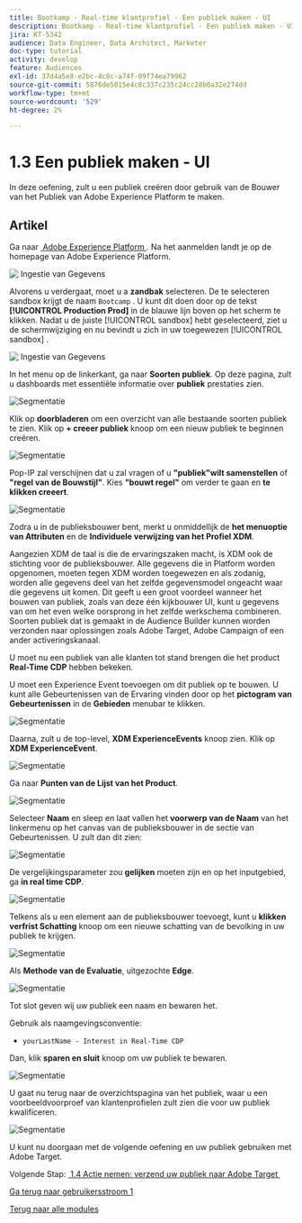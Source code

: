 ```yaml
---
title: Bootkamp - Real-time klantprofiel - Een publiek maken - UI
description: Bootkamp - Real-time klantprofiel - Een publiek maken - UI
jira: KT-5342
audience: Data Engineer, Data Architect, Marketer
doc-type: tutorial
activity: develop
feature: Audiences
exl-id: 37d4a5e8-e2bc-4c8c-a74f-09f74ea79962
source-git-commit: 5876de5015e4c8c337c235c24cc28b0a32e274dd
workflow-type: tm+mt
source-wordcount: '529'
ht-degree: 2%

---
```


# 1.3 Een publiek maken - UI

In deze oefening, zult u een publiek creëren door gebruik van de Bouwer van het Publiek van Adobe Experience Platform te maken.

## Artikel

Ga naar [&#x200B; Adobe Experience Platform &#x200B;](https://experience.adobe.com/platform). Na het aanmelden landt je op de homepage van Adobe Experience Platform.

![&#x200B; Ingestie van Gegevens &#x200B;](./images/home.png)

Alvorens u verdergaat, moet u a **zandbak** selecteren. De te selecteren sandbox krijgt de naam ``Bootcamp`` . U kunt dit doen door op de tekst **[!UICONTROL Production Prod]** in de blauwe lijn boven op het scherm te klikken. Nadat u de juiste [!UICONTROL sandbox] hebt geselecteerd, ziet u de schermwijziging en nu bevindt u zich in uw toegewezen [!UICONTROL sandbox] .

![&#x200B; Ingestie van Gegevens &#x200B;](./images/sb1.png)

In het menu op de linkerkant, ga naar **Soorten publiek**. Op deze pagina, zult u dashboards met essentiële informatie over **publiek** prestaties zien.

![Segmentatie](./images/menuseg.png)

Klik op **doorbladeren** om een overzicht van alle bestaande soorten publiek te zien. Klik op **+ creeer publiek** knoop om een nieuw publiek te beginnen creëren.


![Segmentatie](./images/segmentationui.png)

Pop-IP zal verschijnen dat u zal vragen of u **&quot;publiek&quot;wilt samenstellen** of **&quot;regel van de Bouwstijl&quot;**. Kies **&quot;bouwt regel&quot;** om verder te gaan en **te klikken creeert**.

![Segmentatie][def]

Zodra u in de publieksbouwer bent, merkt u onmiddellijk de **het menuoptie van Attributen** en de **Individuele verwijzing van het Profiel XDM**.


Aangezien XDM de taal is die de ervaringszaken macht, is XDM ook de stichting voor de publieksbouwer. Alle gegevens die in Platform worden opgenomen, moeten tegen XDM worden toegewezen en als zodanig, worden alle gegevens deel van het zelfde gegevensmodel ongeacht waar die gegevens uit komen. Dit geeft u een groot voordeel wanneer het bouwen van publiek, zoals van deze één kijkbouwer UI, kunt u gegevens van om het even welke oorsprong in het zelfde werkschema combineren. Soorten publiek dat is gemaakt in de Audience Builder kunnen worden verzonden naar oplossingen zoals Adobe Target, Adobe Campaign of een ander activeringskanaal.

U moet nu een publiek van alle klanten tot stand brengen die het product **Real-Time CDP** hebben bekeken.

U moet een Experience Event toevoegen om dit publiek op te bouwen. U kunt alle Gebeurtenissen van de Ervaring vinden door op het **pictogram van Gebeurtenissen** in de **Gebieden** menubar te klikken.

![Segmentatie](./images/findee.png)

Daarna, zult u de top-level, **XDM ExperienceEvents** knoop zien. Klik op **XDM ExperienceEvent**.

![Segmentatie](./images/see.png)

Ga naar **Punten van de Lijst van het Product**.

![Segmentatie](./images/plitems.png)

Selecteer **Naam** en sleep en laat vallen het **voorwerp van de Naam** van het linkermenu op het canvas van de publieksbouwer in de **&#x200B;**&#x200B;sectie van Gebeurtenissen. U zult dan dit zien:

![Segmentatie](./images/eewebpdtlname.png)

De vergelijkingsparameter zou **gelijken** moeten zijn en op het inputgebied, ga **in real time CDP**.

![Segmentatie](./images/pv.png)

Telkens als u een element aan de publieksbouwer toevoegt, kunt u **klikken verfrist Schatting** knoop om een nieuwe schatting van de bevolking in uw publiek te krijgen.

![Segmentatie](./images/refreshest.png)

Als **Methode van de Evaluatie**, uitgezochte **Edge**.

![Segmentatie](./images/evedge.png)

Tot slot geven wij uw publiek een naam en bewaren het.

Gebruik als naamgevingsconventie:

- `yourLastName - Interest in Real-Time CDP`

Dan, klik **sparen en sluit** knoop om uw publiek te bewaren.

![Segmentatie](./images/segmentname.png)

U gaat nu terug naar de overzichtspagina van het publiek, waar u een voorbeeldvoorproef van klantenprofielen zult zien die voor uw publiek kwalificeren.

![Segmentatie](./images/savedsegment.png)

U kunt nu doorgaan met de volgende oefening en uw publiek gebruiken met Adobe Target.

Volgende Stap: [&#x200B; 1.4 Actie nemen: verzend uw publiek naar Adobe Target &#x200B;](./ex4.md)

[Ga terug naar gebruikersstroom 1](./uc1.md)

[Terug naar alle modules](../../overview.md)


[def]: ./images/segmentationpopup.png
